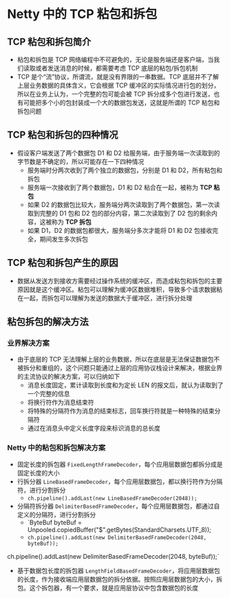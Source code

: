 # Netty 中的 TCP 粘包和拆包

##  TCP 粘包和拆包简介

- 粘包和拆包是 TCP 网络编程中不可避免的，无论是服务端还是客户端，当我们读取或者发送消息的时候，都需要考虑 TCP 底层的粘包/拆包机制
- TCP 是个“流”协议，所谓流，就是没有界限的一串数据。TCP 底层并不了解上层业务数据的具体含义，它会根据 TCP 缓冲区的实际情况进行包的划分，所以在业务上认为，一个完整的包可能会被 TCP 拆分成多个包进行发送，也有可能把多个小的包封装成一个大的数据包发送，这就是所谓的 TCP 粘包和拆包问题

##  TCP 粘包和拆包的四种情况

- 假设客户端发送了两个数据包 D1 和 D2 给服务端，由于服务端一次读取到的字节数是不确定的，所以可能存在一下四种情况
    - 服务端时分两次收到了两个独立的数据包，分别是 D1 和 D2，所有粘包和拆包
    - 服务端一次接收到了两个数据包，D1 和 D2 粘合在一起，被称为 **TCP 粘包**
    - 如果 D2 的数据包比较大，服务端分两次读取到了两个数据包，第一次读取到完整的 D1 包和 D2 包的部分内容，第二次读取到了 D2 包的剩余内容，这被称为 **TCP 拆包**
    - 如果 D1，D2 的数据包都很大，服务端分多次才能将 D1 和 D2 包接收完全，期间发生多次拆包

## TCP 粘包和拆包产生的原因

- 数据从发送方到接收方需要经过操作系统的缓冲区，而造成粘包和拆包的主要原因就是这个缓冲区。粘包可以理解为缓冲区数据堆积，导致多个请求数据粘在一起，而拆包可以理解为发送的数据大于缓冲区，进行拆分处理

## 粘包拆包的解决方法

### 业界解决方案

- 由于底层的 TCP 无法理解上层的业务数据，所以在底层是无法保证数据包不被拆分和重组的，这个问题只能通过上层的应用协议栈设计来解决，根据业界的主流协议的解决方案，可以归纳如下
    - 消息长度固定，累计读取到长度和为定长 LEN 的报文后，就认为读取到了一个完整的信息
    - 将换行符作为消息结束符
    - 将特殊的分隔符作为消息的结束标志，回车换行符就是一种特殊的结束分隔符
    - 通过在消息头中定义长度字段来标识消息的总长度

### Netty 中的粘包和拆包解决方案

- 固定长度的拆包器 `FixedLengthFrameDecoder`，每个应用层数据包都拆分成是固定长度的大小
- 行拆分器 `LineBasedFrameDecoder`，每个应用层数据包，都以换行符作为分隔符，进行分割拆分
    - `ch.pipeline().addLast(new LineBasedFrameDecoder(2048));`
- 分隔符拆分器 `DelimiterBasedFrameDecoder`，每个应用层数据包，都通过自定义的分隔符，进行分割拆分
    - `ByteBuf byteBuf = Unpooled.copiedBuffer("$".getBytes(StandardCharsets.UTF_8));
    - `ch.pipeline().addLast(new DelimiterBasedFrameDecoder(2048, byteBuf));`

ch.pipeline().addLast(new DelimiterBasedFrameDecoder(2048, byteBuf));`

- 基于数据包长度的拆包器 `LengthFieldBasedFrameDecoder`，将应用层数据包的长度，作为接收端应用层数据包的拆分依据。按照应用层数据包的大小，拆包。这个拆包器，有一个要求，就是应用层协议中包含数据包的长度